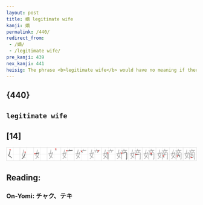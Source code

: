 ```yaml
---
layout: post
title: 嫡 legitimate wife
kanji: 嫡
permalink: /440/
redirect_from:
 - /嫡/
 - /legitimate wife/
pre_kanji: 439
nex_kanji: 441
heisig: The phrase <b>legitimate wife</b> would have no meaning if there were not such things as "illegitimate wives," taken because one's legal <i>woman</i> has turned into an <i>antique</i>. The very offense of the idea should help you remember the kanji.
---
```


## {440}

## `legitimate wife`

## [14]

<div class="stroke"><img src="../images/E5ABA1.png" /></div>

## Reading:

### On-Yomi: チャク、テキ
